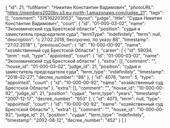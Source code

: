 {
    "id": 21,
    "fullName": "Никитин Константин Вадимович",
    "photoURL": "https://members2020by.s3.eu-north-1.amazonaws.com/judge_21",
    "tags": [],
    "comment": "375162203053",
    "layout": "judge",
    "title": "Судья Никитин Константин Вадимович",
    "court": {
        "id": "01-000-03-02",
        "name": "Экономический суд Брестской области",
        "position": "судья и заместитель председателя суда",
        "termType": "indefinitely",
        "term": null,
        "description": "c 27.02.2018, бессрочно, по указу 88",
        "timestamp": "27.02.2018"
    },
    "previousCourt": {
        "id": "10-000-00-92",
        "name": "хозяйственный суд Брестской Области"
    },
    "career": [
        {
            "id": 59034,
            "term": null,
            "type": "appointed",
            "court": {
                "id": "01-000-03-02",
                "name": "Экономический суд Брестской области"
            },
            "extra": [],
            "comment": "",
            "house_id": "01-000-03-02",
            "judge_id": 21,
            "position": "судья и заместитель председателя суда",
            "term_type": "indefinitely",
            "timestamp": "2018-02-27",
            "decree_number": "88"
        },
        {
            "id": 4076,
            "term": 5,
            "type": "appointed",
            "court": {
                "id": "10-000-00-92",
                "name": "хозяйственный суд Брестской Области"
            },
            "extra": [],
            "comment": "",
            "house_id": "10-000-00-92",
            "judge_id": 21,
            "position": "судья",
            "term_type": "years",
            "timestamp": "2007-12-17",
            "decree_number": "653"
        },
        {
            "id": 4075,
            "term": null,
            "type": "appointed",
            "court": {
                "id": "10-000-00-92",
                "name": "хозяйственный суд Брестской Области"
            },
            "extra": [],
            "comment": "",
            "house_id": "10-000-00-92",
            "judge_id": 21,
            "position": "судья",
            "term_type": "indefinitely",
            "timestamp": "2002-08-12",
            "decree_number": "452"
        }
    ]
}